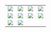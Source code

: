 <table>
  <tbody>
    <tr>
      <td><img src="https://www.freeimg.cn/i/2024/01/23/65af7640c4102.jpg"></td>
      <td><img src="https://www.freeimg.cn/i/2024/01/23/65af865e6ea17.jpg"></td>
      <td><img src="https://www.freeimg.cn/i/2024/01/23/65af865e76c86.jpg"></td>
      <td><img src="https://www.freeimg.cn/i/2024/01/23/65af870b74abe.jpg"></td>
    </tr>
    <tr>
      <td><img src="https://www.freeimg.cn/i/2024/01/23/65af76407596f.jpg"></td>
      <td><img src="https://www.freeimg.cn/i/2024/01/23/65af7640a4859.jpg"></td>
      <td><img src="https://www.freeimg.cn/i/2024/01/23/65af76409d0d5.jpg"></td>
      <td><img src="https://www.freeimg.cn/i/2024/01/23/65af7640adc9b.jpg"></td>
    </tr>
    <tr>
      <td><img src="https://www.freeimg.cn/i/2024/01/23/65af76409a698.jpg"></td>
      <td><img src="https://www.freeimg.cn/i/2024/01/23/65af7640ab43a.jpg"></td>
    </tr>
  </tbody>
</table>





